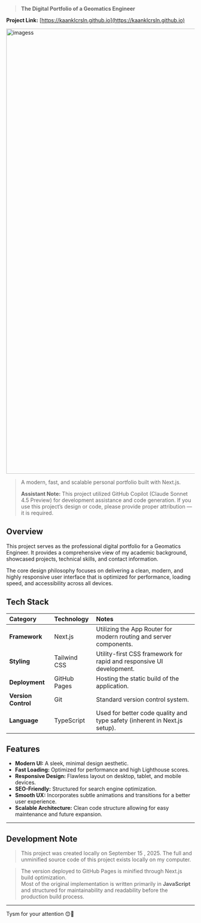 > **The Digital Portfolio of a Geomatics Engineer**  

**Project Link:** [https://kaanklcrsln.github.io](https://kaanklcrsln.github.io)

<img width="1570" height="1189" alt="imagess" src="https://github.com/user-attachments/assets/56c6d361-c856-4d74-a32e-04ab5bfcd381" />

> A modern, fast, and scalable personal portfolio built with Next.js.  
>
> **Assistant Note:** This project utilized GitHub Copilot (Claude Sonnet 4.5 Preview) for development assistance and code generation.
> If you use this project’s design or code, please provide proper attribution — it is required.

## Overview
This project serves as the professional digital portfolio for a Geomatics Engineer. It provides a comprehensive view of my academic background, showcased projects, technical skills, and contact information.

The core design philosophy focuses on delivering a clean, modern, and highly responsive user interface that is optimized for performance, loading speed, and accessibility across all devices.

## Tech Stack
| Category | Technology | Notes |
| :--- | :--- | :--- |
| **Framework** | Next.js | Utilizing the App Router for modern routing and server components. |
| **Styling** | Tailwind CSS | Utility-first CSS framework for rapid and responsive UI development. |
| **Deployment** | GitHub Pages | Hosting the static build of the application. |
| **Version Control** | Git | Standard version control system. |
| **Language** | TypeScript | Used for better code quality and type safety (inherent in Next.js setup). |

## Features
* **Modern UI:** A sleek, minimal design aesthetic.  
* **Fast Loading:** Optimized for performance and high Lighthouse scores.  
* **Responsive Design:** Flawless layout on desktop, tablet, and mobile devices.  
* **SEO-Friendly:** Structured for search engine optimization.  
* **Smooth UX:** Incorporates subtle animations and transitions for a better user experience.  
* **Scalable Architecture:** Clean code structure allowing for easy maintenance and future expansion.  

---



## Development Note
>This project was created locally on September 15 , 2025.
>The full and unminified source code of this project exists locally on my computer.  

>The version deployed to GitHub Pages is minified through Next.js build optimization.  
>Most of the original implementation is written primarily in **JavaScript** and structured for maintainability and readability before the production build process.

---

Tysm for your attention 😊🦍

